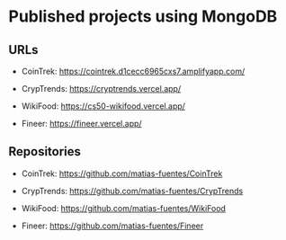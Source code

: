 # Published projects using MongoDB

## URLs

-   CoinTrek: https://cointrek.d1cecc6965cxs7.amplifyapp.com/

-   CrypTrends: https://cryptrends.vercel.app/

-   WikiFood: https://cs50-wikifood.vercel.app/

-   Fineer: https://fineer.vercel.app/

## Repositories

-   CoinTrek: https://github.com/matias-fuentes/CoinTrek

-   CrypTrends: https://github.com/matias-fuentes/CrypTrends

-   WikiFood: https://github.com/matias-fuentes/WikiFood

-   Fineer: https://github.com/matias-fuentes/Fineer
